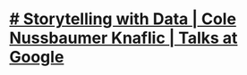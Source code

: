 # [# Storytelling with Data | Cole Nussbaumer Knaflic | Talks at Google](https://www.youtube.com/watch?v=8EMW7io4rSI)

